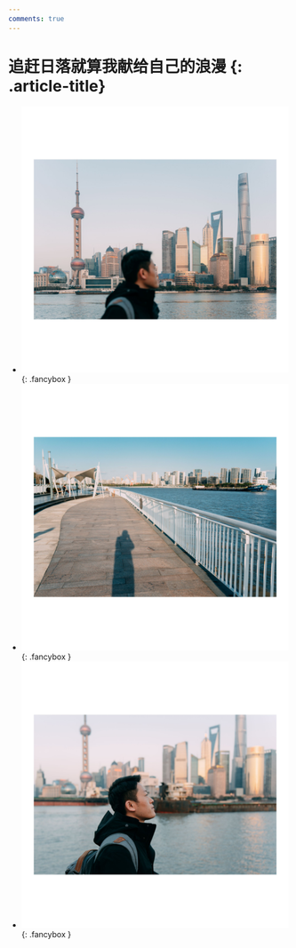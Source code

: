 ```yaml
---
comments: true
---
```


# 追赶日落就算我献给自己的浪漫 {: .article-title}

<div class="grid cards" markdown>

- [![Image 3](61d754f0-43d7-47ed-9614-35679859b776.jpg)](61d754f0-43d7-47ed-9614-35679859b776.jpg){: .fancybox }
- [![Image 3](f66d8b47-16a8-461d-8915-6c198e84dd78.jpg)](f66d8b47-16a8-461d-8915-6c198e84dd78.jpg){: .fancybox }
- [![Image 3](a68760fa-fc60-4bcb-90e4-f7869f2b2487.jpg)](a68760fa-fc60-4bcb-90e4-f7869f2b2487.jpg){: .fancybox }


</div>